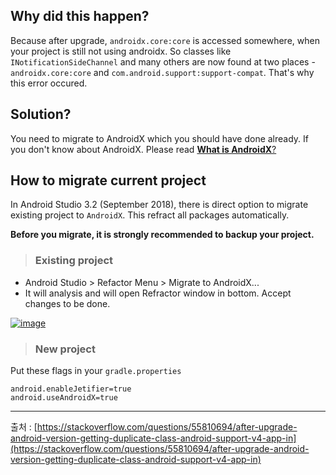 ## Why did this happen?

Because after upgrade,  `androidx.core:core`  is accessed somewhere, when your project is still not using androidx. So classes like  `INotificationSideChannel`  and many others are now found at two places -  `androidx.core:core`  and  `com.android.support:support-compat`. That's why this error occured.

## Solution?

You need to migrate to AndroidX which you should have done already. If you don't know about AndroidX. Please read  [**What is AndroidX**?](https://stackoverflow.com/a/52517772/6891563)

## How to migrate current project

In Android Studio 3.2 (September 2018), there is direct option to migrate existing project to  `AndroidX`. This refract all packages automatically.

**Before you migrate, it is strongly recommended to backup your project.**

> ### Existing project

-   Android Studio > Refactor Menu > Migrate to AndroidX...
-   It will analysis and will open Refractor window in bottom. Accept changes to be done.

[![image](https://i.stack.imgur.com/DEV2M.png)](https://i.stack.imgur.com/DEV2M.png)

> ### New project

Put these flags in your  `gradle.properties`

```
android.enableJetifier=true
android.useAndroidX=true
```

---
출처 : [https://stackoverflow.com/questions/55810694/after-upgrade-android-version-getting-duplicate-class-android-support-v4-app-in](https://stackoverflow.com/questions/55810694/after-upgrade-android-version-getting-duplicate-class-android-support-v4-app-in)
<!--stackedit_data:
eyJoaXN0b3J5IjpbNTM0ODg5MDMzXX0=
-->